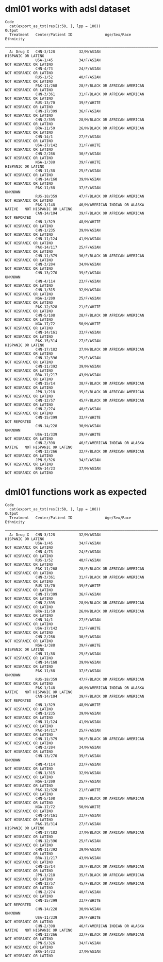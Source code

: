 # dml01 works with adsl dataset

    Code
      cat(export_as_txt(res[1:50, ], lpp = 100))
    Output
      Treatment   Center/Patient ID               Age/Sex/Race                      Ethnicity       
      ——————————————————————————————————————————————————————————————————————————————————————————————
      A: Drug X   CHN-3/128           32/M/ASIAN                              HISPANIC OR LATINO    
                  USA-1/45            34/F/ASIAN                              NOT HISPANIC OR LATINO
                  CHN-4/73            24/F/ASIAN                              NOT HISPANIC OR LATINO
                  RUS-1/52            40/F/ASIAN                              NOT HISPANIC OR LATINO
                  PAK-11/268          28/F/BLACK OR AFRICAN AMERICAN          NOT HISPANIC OR LATINO
                  CHN-3/361           31/F/BLACK OR AFRICAN AMERICAN          NOT HISPANIC OR LATINO
                  RUS-13/70           39/F/WHITE                              NOT HISPANIC OR LATINO
                  CHN-17/309          36/F/ASIAN                              NOT HISPANIC OR LATINO
                  CHN-2/395           28/M/BLACK OR AFRICAN AMERICAN          NOT HISPANIC OR LATINO
                  BRA-11/50           26/M/BLACK OR AFRICAN AMERICAN          NOT HISPANIC OR LATINO
                  CHN-14/1            27/F/ASIAN                              NOT HISPANIC OR LATINO
                  USA-17/142          31/F/WHITE                              NOT HISPANIC OR LATINO
                  CHN-2/286           30/F/ASIAN                              NOT HISPANIC OR LATINO
                  NGA-1/388           39/F/WHITE                              HISPANIC OR LATINO    
                  CHN-11/88           25/F/ASIAN                              NOT HISPANIC OR LATINO
                  CHN-14/168          39/M/ASIAN                              NOT HISPANIC OR LATINO
                  PAK-11/68           37/F/ASIAN                              UNKNOWN               
                  RUS-18/359          47/F/BLACK OR AFRICAN AMERICAN          NOT HISPANIC OR LATINO
                  PAK-1/148           46/M/AMERICAN INDIAN OR ALASKA NATIVE   NOT HISPANIC OR LATINO
                  CAN-14/104          39/F/BLACK OR AFRICAN AMERICAN          NOT REPORTED          
                  CHN-1/329           48/M/WHITE                              NOT HISPANIC OR LATINO
                  CHN-1/235           39/M/ASIAN                              NOT HISPANIC OR LATINO
                  CHN-11/124          41/M/ASIAN                              NOT HISPANIC OR LATINO
                  PAK-14/117          25/F/ASIAN                              NOT HISPANIC OR LATINO
                  CHN-11/379          36/F/BLACK OR AFRICAN AMERICAN          NOT HISPANIC OR LATINO
                  CHN-3/204           34/M/ASIAN                              NOT HISPANIC OR LATINO
                  CHN-13/270          39/F/ASIAN                              UNKNOWN               
                  CHN-4/114           23/F/ASIAN                              NOT HISPANIC OR LATINO
                  CHN-1/315           32/M/ASIAN                              NOT HISPANIC OR LATINO
                  NGA-1/200           25/F/ASIAN                              NOT HISPANIC OR LATINO
                  PAK-12/328          21/F/WHITE                              NOT HISPANIC OR LATINO
                  CHN-5/108           28/F/BLACK OR AFRICAN AMERICAN          NOT HISPANIC OR LATINO
                  NGA-17/72           50/M/WHITE                              NOT HISPANIC OR LATINO
                  CHN-14/161          33/F/ASIAN                              NOT HISPANIC OR LATINO
                  PAK-15/314          27/F/ASIAN                              HISPANIC OR LATINO    
                  CHN-17/182          37/M/BLACK OR AFRICAN AMERICAN          NOT HISPANIC OR LATINO
                  CHN-12/396          25/F/ASIAN                              NOT HISPANIC OR LATINO
                  CHN-11/392          39/M/ASIAN                              NOT HISPANIC OR LATINO
                  BRA-11/217          43/M/ASIAN                              NOT HISPANIC OR LATINO
                  CHN-15/14           38/F/BLACK OR AFRICAN AMERICAN          NOT HISPANIC OR LATINO
                  JPN-1/218           35/F/BLACK OR AFRICAN AMERICAN          NOT HISPANIC OR LATINO
                  CHN-12/57           45/F/BLACK OR AFRICAN AMERICAN          NOT HISPANIC OR LATINO
                  CHN-2/274           40/F/ASIAN                              NOT HISPANIC OR LATINO
                  CHN-15/399          33/F/WHITE                              NOT REPORTED          
                  CHN-14/228          30/M/ASIAN                              UNKNOWN               
                  USA-11/339          39/F/WHITE                              NOT HISPANIC OR LATINO
                  CHN-2/398           46/F/AMERICAN INDIAN OR ALASKA NATIVE   NOT HISPANIC OR LATINO
                  CHN-12/266          32/F/BLACK OR AFRICAN AMERICAN          NOT HISPANIC OR LATINO
                  JPN-5/326           34/F/ASIAN                              NOT HISPANIC OR LATINO
                  BRA-14/23           37/M/ASIAN                              NOT HISPANIC OR LATINO

# dml01 functions work as expected

    Code
      cat(export_as_txt(res[1:50, ], lpp = 100))
    Output
      Treatment   Center/Patient ID               Age/Sex/Race                      Ethnicity       
      ——————————————————————————————————————————————————————————————————————————————————————————————
      A: Drug X   CHN-3/128           32/M/ASIAN                              HISPANIC OR LATINO    
                  USA-1/45            34/F/ASIAN                              NOT HISPANIC OR LATINO
                  CHN-4/73            24/F/ASIAN                              NOT HISPANIC OR LATINO
                  RUS-1/52            40/F/ASIAN                              NOT HISPANIC OR LATINO
                  PAK-11/268          28/F/BLACK OR AFRICAN AMERICAN          NOT HISPANIC OR LATINO
                  CHN-3/361           31/F/BLACK OR AFRICAN AMERICAN          NOT HISPANIC OR LATINO
                  RUS-13/70           39/F/WHITE                              NOT HISPANIC OR LATINO
                  CHN-17/309          36/F/ASIAN                              NOT HISPANIC OR LATINO
                  CHN-2/395           28/M/BLACK OR AFRICAN AMERICAN          NOT HISPANIC OR LATINO
                  BRA-11/50           26/M/BLACK OR AFRICAN AMERICAN          NOT HISPANIC OR LATINO
                  CHN-14/1            27/F/ASIAN                              NOT HISPANIC OR LATINO
                  USA-17/142          31/F/WHITE                              NOT HISPANIC OR LATINO
                  CHN-2/286           30/F/ASIAN                              NOT HISPANIC OR LATINO
                  NGA-1/388           39/F/WHITE                              HISPANIC OR LATINO    
                  CHN-11/88           25/F/ASIAN                              NOT HISPANIC OR LATINO
                  CHN-14/168          39/M/ASIAN                              NOT HISPANIC OR LATINO
                  PAK-11/68           37/F/ASIAN                              UNKNOWN               
                  RUS-18/359          47/F/BLACK OR AFRICAN AMERICAN          NOT HISPANIC OR LATINO
                  PAK-1/148           46/M/AMERICAN INDIAN OR ALASKA NATIVE   NOT HISPANIC OR LATINO
                  CAN-14/104          39/F/BLACK OR AFRICAN AMERICAN          NOT REPORTED          
                  CHN-1/329           48/M/WHITE                              NOT HISPANIC OR LATINO
                  CHN-1/235           39/M/ASIAN                              NOT HISPANIC OR LATINO
                  CHN-11/124          41/M/ASIAN                              NOT HISPANIC OR LATINO
                  PAK-14/117          25/F/ASIAN                              NOT HISPANIC OR LATINO
                  CHN-11/379          36/F/BLACK OR AFRICAN AMERICAN          NOT HISPANIC OR LATINO
                  CHN-3/204           34/M/ASIAN                              NOT HISPANIC OR LATINO
                  CHN-13/270          39/F/ASIAN                              UNKNOWN               
                  CHN-4/114           23/F/ASIAN                              NOT HISPANIC OR LATINO
                  CHN-1/315           32/M/ASIAN                              NOT HISPANIC OR LATINO
                  NGA-1/200           25/F/ASIAN                              NOT HISPANIC OR LATINO
                  PAK-12/328          21/F/WHITE                              NOT HISPANIC OR LATINO
                  CHN-5/108           28/F/BLACK OR AFRICAN AMERICAN          NOT HISPANIC OR LATINO
                  NGA-17/72           50/M/WHITE                              NOT HISPANIC OR LATINO
                  CHN-14/161          33/F/ASIAN                              NOT HISPANIC OR LATINO
                  PAK-15/314          27/F/ASIAN                              HISPANIC OR LATINO    
                  CHN-17/182          37/M/BLACK OR AFRICAN AMERICAN          NOT HISPANIC OR LATINO
                  CHN-12/396          25/F/ASIAN                              NOT HISPANIC OR LATINO
                  CHN-11/392          39/M/ASIAN                              NOT HISPANIC OR LATINO
                  BRA-11/217          43/M/ASIAN                              NOT HISPANIC OR LATINO
                  CHN-15/14           38/F/BLACK OR AFRICAN AMERICAN          NOT HISPANIC OR LATINO
                  JPN-1/218           35/F/BLACK OR AFRICAN AMERICAN          NOT HISPANIC OR LATINO
                  CHN-12/57           45/F/BLACK OR AFRICAN AMERICAN          NOT HISPANIC OR LATINO
                  CHN-2/274           40/F/ASIAN                              NOT HISPANIC OR LATINO
                  CHN-15/399          33/F/WHITE                              NOT REPORTED          
                  CHN-14/228          30/M/ASIAN                              UNKNOWN               
                  USA-11/339          39/F/WHITE                              NOT HISPANIC OR LATINO
                  CHN-2/398           46/F/AMERICAN INDIAN OR ALASKA NATIVE   NOT HISPANIC OR LATINO
                  CHN-12/266          32/F/BLACK OR AFRICAN AMERICAN          NOT HISPANIC OR LATINO
                  JPN-5/326           34/F/ASIAN                              NOT HISPANIC OR LATINO
                  BRA-14/23           37/M/ASIAN                              NOT HISPANIC OR LATINO

